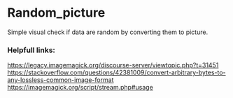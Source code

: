 # Random_picture

Simple visual check if data are random by converting them to picture. 

### Helpfull links:
https://legacy.imagemagick.org/discourse-server/viewtopic.php?t=31451
https://stackoverflow.com/questions/42381009/convert-arbitrary-bytes-to-any-lossless-common-image-format
https://imagemagick.org/script/stream.php#usage

